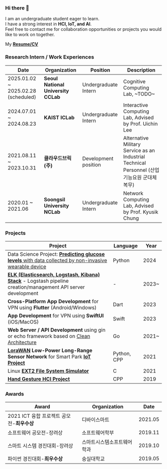 ### Hi there 👋
I am an undergraduate student eager to learn.  
I have a strong interest in **HCI, IoT, and AI**.  
Feel free to contact me for collaboration opportunities or projects you would like to work on together.  

My [**Resume/CV**](https://docs.google.com/document/d/1Jur3RpNdH667zqWM_KqqynhnR-LW-a00QLYJUvsBdS8/edit?usp=sharing)

<!--
**gjlee0802/gjlee0802** is a ✨ _special_ ✨ repository because its `README.md` (this file) appears on your GitHub profile.

Here are some ideas to get you started:

- 🔭 I’m currently working on ...
- 🌱 I’m currently learning ...
- 👯 I’m looking to collaborate on ...
- 🤔 I’m looking for help with ...
- 💬 Ask me about ...
- 📫 How to reach me: ...
- 😄 Pronouns: ...
- ⚡ Fun fact: ...
-->

### Research Intern / Work Experiences
|Date|Organization|Position|Description|
|----|------------|--------|-----------|
|2025.01.02 ~ 2025.02.28 (scheduled)|**Seoul National University CCLab**|Undergraduate Intern|Cognitive Computing Lab, ~TODO~|
|2024.07.01 ~ 2024.08.23|**KAIST ICLab**|Undergraduate Intern|Interactive Computing Lab, Advised by Prof. Uichin Lee|
|2021.08.11 ~ 2023.10.31|**클라우드브릭(주)**|Development position|Alternative Military Service as an Industrial Technical Personnel  (산업기능요원 군대체 복무)|
|2020.01 ~ 2021.06|**Soongsil University NCLab**|Undergraduate Intern|Network Computing Lab, Advised by Prof. Kyusik Chung|

### Projects

| Project | Language | Year |
|---------|----------|------|
| Data Science Project: [**Predicting glucose levels** with data collected by non-invasive wearable device](https://github.com/gjlee0802/engineering-digital-biomarkers) | Python | 2024 |
| **[ELK (Elasticsearch, Logstash, Kibana) Stack](https://github.com/gjlee0802/ElasticStack-Kafka-Docker-Study)** - Logstash pipeline creation/management API server development | - | 2023~ |
| **Cross-Platform App Development** for VPN using **Flutter** (Android/Windows) | Dart | 2023 |
| **App Development** for VPN using **SwiftUI** (iOS/MacOS) | Swift | 2023 |
| **Web Server / API Development** using gin or echo framework based on [Clean Architecture](https://github.com/gjlee0802/web-tuto-with-gin/tree/v3) | Go | 2021~ |
| **[LoraWAN](https://github.com/gjlee0802/toiot-lora-gateway-driver/tree/main) Low-Power Long-Range Sensor Network** for Smart Park **[IoT Project](http://www.ntrexgo.com/archives/40437)** | Python, CPP | 2021 |
| Linux **[EXT2 File System Simulator](https://github.com/gjlee0802/EXT2_File_System)** | C | 2021 |
| **[Hand Gesture HCI Project](https://github.com/gjlee0802/3d_interact/tree/master)** | CPP | 2019 |

### Awards
|Award|Organization|Date|
|-----|------------|----|
|2021 ICT 융합 프로젝트 공모전-**최우수상**|디바이스마트|2021.05|
|소프트웨어 공모전-장려상|소프트웨어학부|2019.11|
|스마트 시스템 경진대회-장려상|스마트시스템소프트웨어학과|2019.10|
|파이썬 경진대회-**최우수상**|숭실대학교|2019.05|
